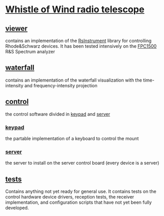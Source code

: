 # [Whistle of Wind radio telescope](https://www.whistleofwind.com)

## [viewer](./viewer)

contains an implementation of the [RsInstrument](https://pypi.org/project/RsInstrument/) library for controlling Rhode&Schwarz devices. It has been tested intensively on the [FPC1500](https://www.rohde-schwarz.com/products/test-and-measurement/benchtop-analyzers/rs-fpc-spectrum-analyzer_63493-542324.html) R&S Spectrum analyzer

## [waterfall](/.waterfall)

contains an implementation of the waterfall visualization with the time-intensity and frequency-intensity projection

## [control](./control)

the control software divided in [keypad](./control/keypad/) and [server](./control/server/)

### [keypad](./control/keypad/)

the partable implementation of a keyboard to control the mount

### [server](./control/server/)

the server to install on the server control board (every device is a server)

## [tests](./tests)

Contains anything not yet ready for general use. It contains tests on the control hardware device drivers, reception tests, the receiver implementation, and configuration scripts that have not yet been fully developed.